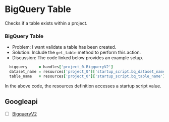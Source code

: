 # BigQuery Table

Checks if a table exists within a project.

### BigQuery Table

* Problem: I want validate a table has been created.
* Solution: Include the `get_table` method to perform this action.
* Discussion: The code linked below provides an example setup.

```ruby
  bigquery     = handles['project_0.BigqueryV2']
  dataset_name = resources['project_0']['startup_script.bq_dataset_name']
  table_name   = resources['project_0']['startup_script.bq_table_name']
```

In the above code, the resources definition accesses a startup script value.

## Googleapi 

-[ ] [BigqueryV2](https://googleapis.dev/ruby/google-api-client/latest/Google/Apis/BigqueryV2.html) 

